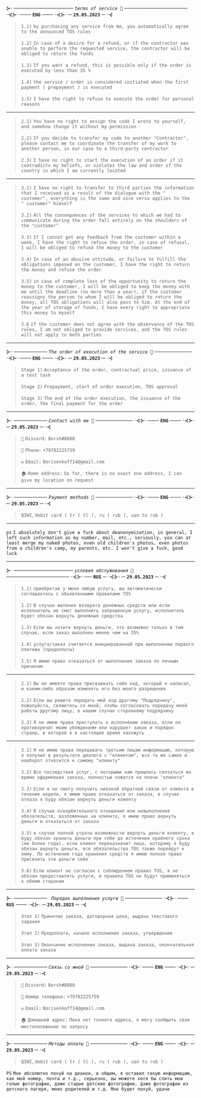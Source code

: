 ⊱⋅ ──────────────── *`terms of service 📒`* ───────────────── ⋅⊰⊱⋅ ─── **`ENG`** ─── ⋅⊰⊱⋅ ─ **`29.05.2023`** ─ ⋅⊰

> `1.1)` `by purchasing any service from me, you automatically agree to the announced TOS rules`
> 
> `1.2)` `In case of a desire for a refund, or if the contractor was unable to perform the requested service, the contractor will be obliged to return the funds`
> 
> `1.3)` `If you want a refund, this is possible only if the order is executed by less than 35 %`
> 
> `1.4)` `the service / order is considered initiated when the first payment ( prepayment ) is executed`
>
> `1.5)` `I have the right to refuse to execute the order for personal reasons`

---

> `2.1)` `You have no right to assign the code I wrote to yourself, and somehow change it without my permission`
>
> `2.2)` `If you decide to transfer my code to another "Contractor", please contact me to coordinate the transfer of my work to another person, in our case to a third-party contractor`
>
> `2.3)` `I have no right to start the execution of an order if it contradicts my beliefs, or violates the law and order of the country in which I am currently located`

---

> `3.1)` `I have no right to transfer to third parties the information that I received as a result of the dialogue with the " customer", everything is the same and vice versa applies to the " customer" himself`
>
> `3.2)` `All the consequences of the services to which we had to communicate during the order fall entirely on the shoulders of the "customer"`
>
> `3.3)` `If I cannot get any feedback from the customer within a week, I have the right to refuse the order, in case of refusal, I will be obliged to refund the money to the customer`
>
> `3.4)` `In case of an abusive attitude, or failure to fulfill the obligations imposed on the customer, I have the right to return the money and refuse the order`
>
> `3.5)` `in case of complete loss of the opportunity to return the money to the customer, I will be obliged to keep the money with me until the deadline (no more than a year), if the customer reassigns the person to whom I will be obliged to return the money, all TOS obligations will also pass to him. At the end of the year of storage of funds, I have every right to appropriate this money to myself`
>
> `3.6` `If the customer does not agree with the observance of the TOS rules, I am not obliged to provide services, and the TOS rules will not apply to both parties`

---

⊱⋅ ───────── *`The order of execution of the service 📗`* ────────── ⋅⊰⊱⋅ ─── **`ENG`** ─── ⋅⊰⊱⋅ ─ **`29.05.2023`** ─ ⋅⊰

> `Stage 1)` `Acceptance of the order, contractual price, issuance of a text task`
>
> `Stage 2)` `Prepayment, start of order execution, TOS approval`
>
> `Stage 3)` `The end of the order execution, the issuance of the order, the final payment for the order`

---

⊱⋅ ───────── *`Contact with me 📓`* ────────── ⋅⊰⊱⋅ ─── **`ENG`** ─── ⋅⊰⊱⋅ ─ **`29.05.2023`** ─ ⋅⊰

> `🔮` `Discord:` `Borsh#8888`
>
> `📱` `Phone:` `+79782225759`
>
> `✉️` `Email:` `Borisenkoff14@gmail.com`
>
> `🏠` `Home address:` `So far, there is no exact one address, I can give my location on request`

---

⊱⋅ ───────── *`Payment methods 📙`* ────────── ⋅⊰⊱⋅ ─── **`ENG`** ─── ⋅⊰⊱⋅ ─ **`29.05.2023`** ─ ⋅⊰
> `QIWI`, `debit card ( tr ( tl ), ru ( rub ), uaп to rub )`

---

`ps` `I absolutely don't give a fuck about deanonymization, in general, I left such information as my number, mail, etc., seriously, you can at least merge my naked photos, even old children's photos, even photos from a children's camp, my parents, etc. I won't give a fuck, good luck`

---

⊱⋅ ──────────────── *`условия обслуживания 📒`* ───────────────── ⋅⊰⊱⋅ ── **`RUS`** ─ ⋅⊰⊱⋅ ─ **`29.05.2023`** ─ ⋅⊰

> `1.1)` `приобретая у меня любую услугу, вы автоматически соглашаетесь с объявленными правилами TOS`
> 
> `1.2)` `В случае желания возврата денежных средств или если исполнитель не смог выполнить запрошенную услугу, исполнитель будет обязан вернуть денежные средства`
> 
> `1.3)` `Если вы хотите вернуть деньги, это возможно только в том случае, если заказ выполнен менее чем на 35%`
> 
> `1.4)` `услуга/заказ считается инициированной при выполнении первого платежа (предоплаты)`
>
> `1.5)` `Я имею право отказаться от выполнения заказа по личным причинам`

---

> `2.1)` `Вы не имеете права присваивать себе код, который я написал, и каким-либо образом изменять его без моего разрешения`
>
> `2.2)` `Если вы решите передать мой код другому "Подрядчику", пожалуйста, свяжитесь со мной, чтобы согласовать передачу моей работы другому лицу, в нашем случае стороннему подрядчику`
>
> `2.3)` `Я не имею права приступать к исполнению заказа, если он противоречит моим убеждениям или нарушает закон и порядок страны, в которой я в настоящее время нахожусь`

---

> `3.1)` `Я не имею права передавать третьим лицам информацию, которую я получил в результате диалога с "клиентом", все то же самое и наоборот относится к самому "клиенту"`
>
> `3.2)` `Все последствия услуг, с которыми нам пришлось связаться во время оформления заказа, полностью ложатся на плечи "клиента"`
>
> `3.3)` `Если я не смогу получить никакой обратной связи от клиента в течение недели, я имею право отказаться от заказа, в случае отказа я буду обязан вернуть деньги клиенту`
>
> `3.4)` `В случае оскорбительного отношения или невыполнения обязательств, возложенных на клиента, я имею право вернуть деньги и отказаться от заказа`
>
> `3.5)` `в случае полной утраты возможности вернуть деньги клиенту, я буду обязан хранить деньги при себе до истечения крайнего срока (не более года), если клиент переназначит лицо, которому я буду обязан вернуть деньги, все обязательства TOS также перейдут к нему. По истечении года хранения средств я имею полное право присвоить эти деньги себе`
>
> `3.6)` `Если клиент не согласен с соблюдением правил TOS, я не обязан предоставлять услуги, и правила TOS не будут применяться к обеим сторонам`

---

⊱⋅ ───────── *` Порядок выполнения услуги 📗`* ────────── ⋅⊰⊱⋅ ─── **`RUS`** ─── ⋅⊰⊱⋅ ─ **`29.05.2023`** ─ ⋅⊰

> `Этап 1)` `Принятие заказа, договорная цена, выдача текстового задания`
>
> `Этап 2)` `Предоплата, начало исполнения заказа, утверждение`
>
> `Этап 3)` `Окончание исполнения заказа, выдача заказа, окончательная оплата заказа`

---

⊱⋅ ───────── *`Связь со мной 📓`* ────────── ⋅⊰⊱⋅ ─── **`ENG`** ─── ⋅⊰⊱⋅ ─ **`29.05.2023`** ─ ⋅⊰

> `🔮` `Discord:` `Borsh#8888`
>
> `📱` `Номер телефона:` `+79782225759`
>
> `✉️` `Email:` `Borisenkoff14@gmail.com`
>
> `🏠` `Домашний адрес:` `Пока нет точного адреса, я могу сообщить свое местоположение по запросу`

---

⊱⋅ ───────── *`Методы оплаты 📙`* ────────── ⋅⊰⊱⋅ ─── **`ENG`** ─── ⋅⊰⊱⋅ ─ **`29.05.2023`** ─ ⋅⊰
> `QIWI`, `debit card ( tr ( tl ), ru ( rub ), uaп to rub )`

`PS` `Мне абсолютно похуй на деанон, в общем, я оставил такую информацию, как мой номер, почта и т.д., серьезно, вы можете хотя бы слить мои голые фотографии, даже старые детские фотографии, даже фотографии из детского лагеря, моих родителей и т.д. Мне будет похуй, удачи`

